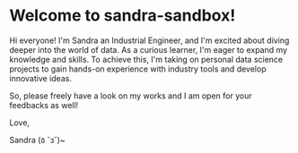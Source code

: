 # **Welcome to sandra-sandbox!**

Hi everyone! 
I'm Sandra an Industrial Engineer, and I'm excited about diving deeper into the world of data. 
As a curious learner, I'm eager to expand my knowledge and skills. 
To achieve this, I'm taking on personal data science projects to gain hands-on experience with industry tools and develop innovative ideas.


So, please freely have a look on my works and I am open for your feedbacks as well!

Love,

Sandra (٥ ˘з˘)~
